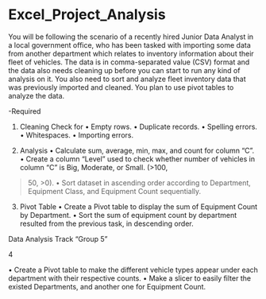 # Excel_Project_Analysis
You will be following the scenario of a recently hired Junior
Data Analyst in a local government office, who has been tasked
with importing some data from another department which relates
to inventory information about their fleet of vehicles. The data
is in comma-separated value (CSV) format and the data also
needs cleaning up before you can start to run any kind of
analysis on it.
You also need to sort and analyze fleet inventory data that was
previously imported and cleaned. You plan to use pivot tables
to analyze the data.

-Required
1. Cleaning
Check for
• Empty rows.
• Duplicate records.
• Spelling errors.
• Whitespaces.
• Importing errors.

2. Analysis
• Calculate sum, average, min, max, and count for column
“C”.
• Create a column “Level” used to check whether number of
vehicles in column “C” is Big, Moderate, or Small. (>100,
>50, >0).
• Sort dataset in ascending order according to Department,
Equipment Class, and Equipment Count sequentially.

3. Pivot Table
• Create a Pivot table to display the sum of Equipment Count
by Department.
• Sort the sum of equipment count by department resulted
from the previous task, in descending order.

Data Analysis Track “Group 5”

4

• Create a Pivot table to make the different vehicle types
appear under each department with their respective counts.
• Make a slicer to easily filter the existed Departments, and
another one for Equipment Count.

